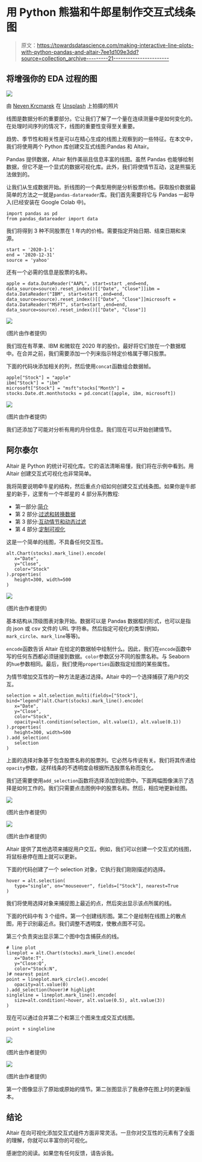 # 用 Python 熊猫和牛郎星制作交互式线条图

> 原文：<https://towardsdatascience.com/making-interactive-line-plots-with-python-pandas-and-altair-7ee1d109e3dd?source=collection_archive---------21----------------------->

## 将增强你的 EDA 过程的图

![](img/4c2b1b12483a9ea9c8084a1689809815.png)

由 [Neven Krcmarek](https://unsplash.com/@nevenkrcmarek?utm_source=unsplash&utm_medium=referral&utm_content=creditCopyText) 在 [Unsplash](https://unsplash.com/s/photos/stock-price?utm_source=unsplash&utm_medium=referral&utm_content=creditCopyText) 上拍摄的照片

线图是数据分析的重要部分。它让我们了解了一个量在连续测量中是如何变化的。在处理时间序列的情况下，线图的重要性变得至关重要。

趋势、季节性和相关性是可以在精心生成的线图上观察到的一些特征。在本文中，我们将使用两个 Python 库创建交互式线图:Pandas 和 Altair。

Pandas 提供数据，Altair 制作美丽且信息丰富的线图。虽然 Pandas 也能够绘制数据，但它不是一个显式的数据可视化库。此外，我们将使情节互动，这是熊猫无法做到的。

让我们从生成数据开始。折线图的一个典型用例是分析股票价格。获取股价数据最简单的方法之一就是`pandas-datareader`库。我们首先需要将它与 Pandas 一起导入(已经安装在 Google Colab 中)。

```
import pandas as pd
from pandas_datareader import data
```

我们将得到 3 种不同股票在 1 年内的价格。需要指定开始日期、结束日期和来源。

```
start = '2020-1-1'
end = '2020-12-31'
source = 'yahoo'
```

还有一个必需的信息是股票的名称。

```
apple = data.DataReader("AAPL", start=start ,end=end, data_source=source).reset_index()[["Date", "Close"]]ibm = data.DataReader("IBM", start=start ,end=end, data_source=source).reset_index()[["Date", "Close"]]microsoft = data.DataReader("MSFT", start=start ,end=end, data_source=source).reset_index()[["Date", "Close"]]
```

![](img/94de32bf96f34d50e1a3b1601b7a15c2.png)

(图片由作者提供)

我们现在有苹果、IBM 和微软在 2020 年的股价。最好将它们放在一个数据框中。在合并之前，我们需要添加一个列来指示特定价格属于哪只股票。

下面的代码块添加相关的列，然后使用`concat`函数组合数据帧。

```
apple["Stock"] = "apple"
ibm["Stock"] = "ibm"
microsoft["Stock"] = "msft"stocks["Month"] = stocks.Date.dt.monthstocks = pd.concat([apple, ibm, microsoft])
```

![](img/21279ddbcd37031d7216d64ab05c7e86.png)

(图片由作者提供)

我们还添加了可能对分析有用的月份信息。我们现在可以开始创建情节。

## 阿尔泰尔

Altair 是 Python 的统计可视化库。它的语法清晰易懂，我们将在示例中看到。用 Altair 创建交互式可视化也非常简单。

我将简要说明牵牛星的结构，然后重点介绍如何创建交互式线条图。如果你是牛郎星的新手，这里有一个牛郎星的 4 部分系列教程:

*   第一部分:[简介](/altair-statistical-visualization-library-for-python-cfb63847c0c0)
*   第 2 部分:[过滤和转换数据](/altair-statistical-visualization-library-for-python-part-2-4c8ce134e743)
*   第 3 部分:[互动情节和动态过滤](/altair-statistical-visualization-library-for-python-part-3-c1e650a8411e)
*   第 4 部分:[定制可视化](/altair-statistical-visualization-library-for-python-part-4-9ec970fb12e8)

这是一个简单的线图，不具备任何交互性。

```
alt.Chart(stocks).mark_line().encode(
   x="Date",
   y="Close",
   color="Stock"
).properties(
   height=300, width=500
)
```

![](img/d513ce85266519f7e7a72fc327c248d9.png)

(图片由作者提供)

基本结构从顶级图表对象开始。数据可以是 Pandas 数据框的形式，也可以是指向 json 或 csv 文件的 URL 字符串。然后指定可视化的类型(例如，`mark_circle`、`mark_line`等等)。

`encode`函数告诉 Altair 在给定的数据帧中绘制什么。因此，我们在`encode`函数中写的任何东西都必须链接到数据。`color`参数区分不同的股票名称。与 Seaborn 的`hue`参数相同。最后，我们使用`properties`函数指定绘图的某些属性。

为情节增加交互性的一种方法是通过选择。Altair 中的一个选择捕获了用户的交互。

```
selection = alt.selection_multi(fields=["Stock"], bind="legend")alt.Chart(stocks).mark_line().encode(
   x="Date",
   y="Close",
   color="Stock",
   opacity=alt.condition(selection, alt.value(1), alt.value(0.1))
).properties(
   height=300, width=500
).add_selection(
   selection
)
```

上面的选择对象基于包含股票名称的股票列。它必然与传说有关。我们将其传递给`opacity`参数，这样线条的不透明度会根据所选股票名称而变化。

我们还需要使用`add_selection`函数将选择添加到绘图中。下面两幅图像演示了选择是如何工作的。我们只需要点击图例中的股票名称。然后，相应地更新绘图。

![](img/d513ce85266519f7e7a72fc327c248d9.png)

(图片由作者提供)

![](img/1ceb17667bef90e8edd29f7f1611afed.png)

(图片由作者提供)

Altair 提供了其他选项来捕捉用户交互。例如，我们可以创建一个交互式的线图，将鼠标悬停在图上就可以更新。

下面的代码创建了一个 selection 对象，它执行我们刚刚描述的选择。

```
hover = alt.selection(
   type="single", on="mouseover", fields=["Stock"], nearest=True
)
```

我们将使用选择对象来捕捉图上最近的点，然后突出显示该点所属的线。

下面的代码中有 3 个组件。第一个创建线形图。第二个是绘制在线图上的散点图，用于识别最近点。我们调整不透明度，使散点图不可见。

第三个负责突出显示第二个图中包含捕获点的线。

```
# line plot
lineplot = alt.Chart(stocks).mark_line().encode(
   x="Date:T",
   y="Close:Q",
   color="Stock:N",
)# nearest point
point = lineplot.mark_circle().encode(
   opacity=alt.value(0)
).add_selection(hover)# highlight
singleline = lineplot.mark_line().encode(
   size=alt.condition(~hover, alt.value(0.5), alt.value(3))
)
```

现在可以通过合并第二个和第三个图来生成交互式线图。

```
point + singleline
```

![](img/f2e32f3514950b7497edf43fae43536a.png)

(图片由作者提供)

![](img/ee20c2eb5480d3e286a3b748af8e6282.png)

(图片由作者提供)

第一个图像显示了原始或原始的情节。第二张图显示了我悬停在图上时的更新版本。

## 结论

Altair 在向可视化添加交互式组件方面非常灵活。一旦你对交互性的元素有了全面的理解，你就可以丰富你的可视化。

感谢您的阅读。如果您有任何反馈，请告诉我。